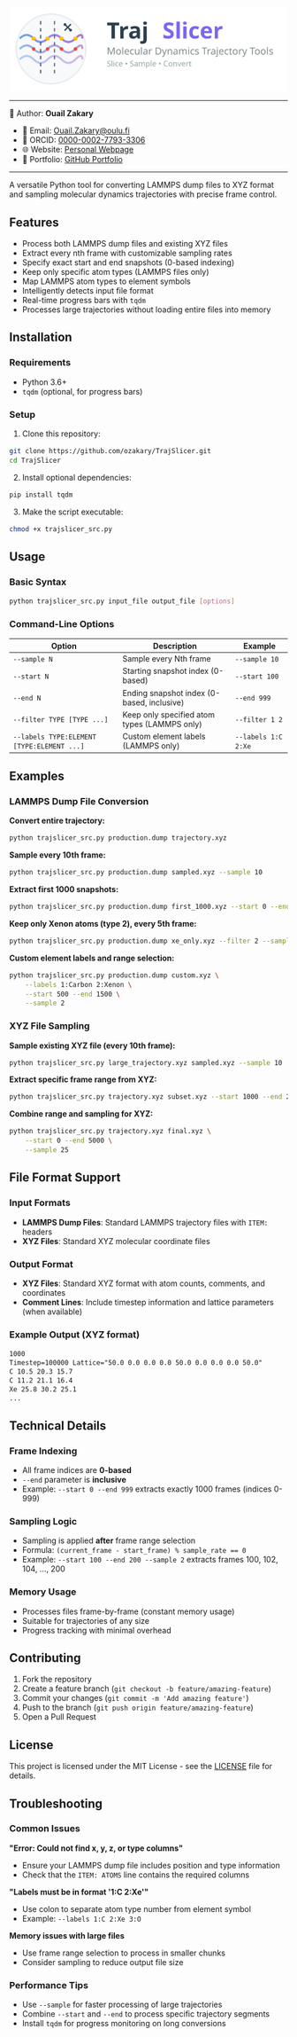 ![Logo](./trajslicer_logo.svg)

---

📄 Author: **Ouail Zakary**  
- 📧 Email: [Ouail.Zakary@oulu.fi](mailto:Ouail.Zakary@oulu.fi)  
- 🔗 ORCID: [0000-0002-7793-3306](https://orcid.org/0000-0002-7793-3306)  
- 🌐 Website: [Personal Webpage](https://cc.oulu.fi/~nmrwww/members/Ouail_Zakary.html)  
- 📁 Portfolio: [GitHub Portfolio](https://ozakary.github.io/)

---
A versatile Python tool for converting LAMMPS dump files to XYZ format and sampling molecular dynamics trajectories with precise frame control.

## Features

- Process both LAMMPS dump files and existing XYZ files
- Extract every nth frame with customizable sampling rates
- Specify exact start and end snapshots (0-based indexing)
- Keep only specific atom types (LAMMPS files only)
- Map LAMMPS atom types to element symbols
- Intelligently detects input file format
- Real-time progress bars with `tqdm`
- Processes large trajectories without loading entire files into memory

## Installation

### Requirements
- Python 3.6+
- `tqdm` (optional, for progress bars)

### Setup
1. Clone this repository:
```bash
git clone https://github.com/ozakary/TrajSlicer.git
cd TrajSlicer
```

2. Install optional dependencies:
```bash
pip install tqdm
```

3. Make the script executable:
```bash
chmod +x trajslicer_src.py
```

## Usage

### Basic Syntax
```bash
python trajslicer_src.py input_file output_file [options]
```

### Command-Line Options

| Option | Description | Example |
|--------|-------------|---------|
| `--sample N` | Sample every Nth frame | `--sample 10` |
| `--start N` | Starting snapshot index (0-based) | `--start 100` |
| `--end N` | Ending snapshot index (0-based, inclusive) | `--end 999` |
| `--filter TYPE [TYPE ...]` | Keep only specified atom types (LAMMPS only) | `--filter 1 2` |
| `--labels TYPE:ELEMENT [TYPE:ELEMENT ...]` | Custom element labels (LAMMPS only) | `--labels 1:C 2:Xe` |

## Examples

### LAMMPS Dump File Conversion

**Convert entire trajectory:**
```bash
python trajslicer_src.py production.dump trajectory.xyz
```

**Sample every 10th frame:**
```bash
python trajslicer_src.py production.dump sampled.xyz --sample 10
```

**Extract first 1000 snapshots:**
```bash
python trajslicer_src.py production.dump first_1000.xyz --start 0 --end 999
```

**Keep only Xenon atoms (type 2), every 5th frame:**
```bash
python trajslicer_src.py production.dump xe_only.xyz --filter 2 --sample 5
```

**Custom element labels and range selection:**
```bash
python trajslicer_src.py production.dump custom.xyz \
    --labels 1:Carbon 2:Xenon \
    --start 500 --end 1500 \
    --sample 2
```

### XYZ File Sampling

**Sample existing XYZ file (every 10th frame):**
```bash
python trajslicer_src.py large_trajectory.xyz sampled.xyz --sample 10
```

**Extract specific frame range from XYZ:**
```bash
python trajslicer_src.py trajectory.xyz subset.xyz --start 1000 --end 2000
```

**Combine range and sampling for XYZ:**
```bash
python trajslicer_src.py trajectory.xyz final.xyz \
    --start 0 --end 5000 \
    --sample 25
```

## File Format Support

### Input Formats
- **LAMMPS Dump Files**: Standard LAMMPS trajectory files with `ITEM:` headers
- **XYZ Files**: Standard XYZ molecular coordinate files

### Output Format
- **XYZ Files**: Standard XYZ format with atom counts, comments, and coordinates
- **Comment Lines**: Include timestep information and lattice parameters (when available)

### Example Output (XYZ format)
```
1000
Timestep=100000 Lattice="50.0 0.0 0.0 0.0 50.0 0.0 0.0 0.0 50.0"
C 10.5 20.3 15.7
C 11.2 21.1 16.4
Xe 25.8 30.2 25.1
...
```

## Technical Details

### Frame Indexing
- All frame indices are **0-based**
- `--end` parameter is **inclusive**
- Example: `--start 0 --end 999` extracts exactly 1000 frames (indices 0-999)

### Sampling Logic
- Sampling is applied **after** frame range selection
- Formula: `(current_frame - start_frame) % sample_rate == 0`
- Example: `--start 100 --end 200 --sample 2` extracts frames 100, 102, 104, ..., 200

### Memory Usage
- Processes files frame-by-frame (constant memory usage)
- Suitable for trajectories of any size
- Progress tracking with minimal overhead

## Contributing

1. Fork the repository
2. Create a feature branch (`git checkout -b feature/amazing-feature`)
3. Commit your changes (`git commit -m 'Add amazing feature'`)
4. Push to the branch (`git push origin feature/amazing-feature`)
5. Open a Pull Request

## License

This project is licensed under the MIT License - see the [LICENSE](LICENSE) file for details.

## Troubleshooting

### Common Issues

**"Error: Could not find x, y, z, or type columns"**
- Ensure your LAMMPS dump file includes position and type information
- Check that the `ITEM: ATOMS` line contains the required columns

**"Labels must be in format '1:C 2:Xe'"**
- Use colon to separate atom type number from element symbol
- Example: `--labels 1:C 2:Xe 3:O`

**Memory issues with large files**
- Use frame range selection to process in smaller chunks
- Consider sampling to reduce output file size

### Performance Tips
- Use `--sample` for faster processing of large trajectories
- Combine `--start` and `--end` to process specific trajectory segments
- Install `tqdm` for progress monitoring on long conversions
